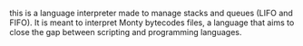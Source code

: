 this is a language interpreter made to manage stacks and queues (LIFO and FIFO).
It is meant to interpret Monty bytecodes files, a language that aims to close the gap between scripting and programming languages.
